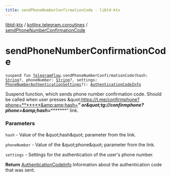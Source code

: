 ```yaml
---
title: sendPhoneNumberConfirmationCode - libtd-ktx
---
```


[libtd-ktx](../index.html) / [kotlinx.telegram.coroutines](index.html) / [sendPhoneNumberConfirmationCode](./send-phone-number-confirmation-code.html)

# sendPhoneNumberConfirmationCode

`suspend fun `[`TelegramFlow`](../kotlinx.telegram.core/-telegram-flow/index.html)`.sendPhoneNumberConfirmationCode(hash: `[`String`](https://kotlinlang.org/api/latest/jvm/stdlib/kotlin/-string/index.html)`?, phoneNumber: `[`String`](https://kotlinlang.org/api/latest/jvm/stdlib/kotlin/-string/index.html)`?, settings: `[`PhoneNumberAuthenticationSettings`](https://tdlibx.github.io/td/docs/org/drinkless/td/libcore/telegram/TdApi/PhoneNumberAuthenticationSettings.html)`?): `[`AuthenticationCodeInfo`](https://tdlibx.github.io/td/docs/org/drinkless/td/libcore/telegram/TdApi/AuthenticationCodeInfo.html)

Suspend function, which sends phone number confirmation code. Should be called when user presses
&amp;quot;https://t.me/confirmphone?phone=*******&amp;amp;hash=**********&quot; or&amp;quot;tg://confirmphone?phone=*******&amp;amp;hash=**********&quot; link.

### Parameters

`hash` - Value of the &amp;quot;hash&amp;quot; parameter from the link.

`phoneNumber` - Value of the &amp;quot;phone&amp;quot; parameter from the link.

`settings` - Settings for the authentication of the user's phone number.

**Return**
[AuthenticationCodeInfo](https://tdlibx.github.io/td/docs/org/drinkless/td/libcore/telegram/TdApi/AuthenticationCodeInfo.html) Information about the authentication code that was sent.


